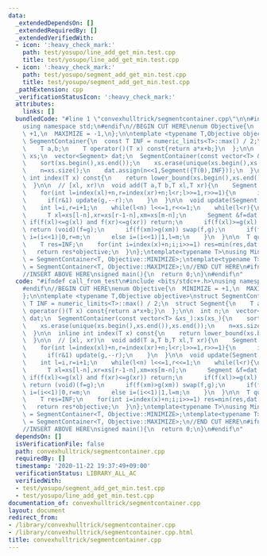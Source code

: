 ```yaml
---
data:
  _extendedDependsOn: []
  _extendedRequiredBy: []
  _extendedVerifiedWith:
  - icon: ':heavy_check_mark:'
    path: test/yosupo/line_add_get_min.test.cpp
    title: test/yosupo/line_add_get_min.test.cpp
  - icon: ':heavy_check_mark:'
    path: test/yosupo/segment_add_get_min.test.cpp
    title: test/yosupo/segment_add_get_min.test.cpp
  _pathExtension: cpp
  _verificationStatusIcon: ':heavy_check_mark:'
  attributes:
    links: []
  bundledCode: "#line 1 \"convexhulltrick/segmentcontainer.cpp\"\n\n#include <bits/stdc++.h>\n\
    using namespace std;\n#endif\n//BEGIN CUT HERE\nenum Objective{\n  MINIMIZE =\
    \ +1,\n  MAXIMIZE = -1,\n};\n\ntemplate <typename T,Objective objective>\nstruct\
    \ SegmentContainer{\n  const T INF = numeric_limits<T>::max() / 2;\n  struct Segment{\n\
    \    T a,b;\n    T operator()(T x) const{return a*x+b;}\n  };\n\n  int n;\n  vector<T>\
    \ xs;\n  vector<Segment> dat;\n  SegmentContainer(const vector<T> &xs_):xs(xs_){\n\
    \    sort(xs.begin(),xs.end());\n    xs.erase(unique(xs.begin(),xs.end()),xs.end());\n\
    \    n=xs.size();\n    dat.assign(n<<1,Segment({T(0),INF}));\n  }\n\n  inline\
    \ int index(T x) const{\n    return lower_bound(xs.begin(),xs.end(),x)-xs.begin();\n\
    \  }\n\n  // [xl, xr)\n  void add(T a,T b,T xl,T xr){\n    Segment g({a*objective,b*objective});\n\
    \    for(int l=index(xl)+n,r=index(xr)+n;l<r;l>>=1,r>>=1){\n      if(l&1) update(g,l++);\n\
    \      if(r&1) update(g,--r);\n    }\n  }\n\n  void update(Segment g,int i){\n\
    \    int l=i,r=i+1;\n    while(l<n) l<<=1,r<<=1;\n    while(l<r){\n      int m=(l+r)>>1;\n\
    \      T xl=xs[l-n],xr=xs[r-1-n],xm=xs[m-n];\n      Segment &f=dat[i];\n     \
    \ if(f(xl)<=g(xl) and f(xr)<=g(xr)) return;\n      if(f(xl)>=g(xl) and f(xr)>=g(xr))\
    \ return (void)(f=g);\n      if(f(xm)>g(xm)) swap(f,g);\n      if(f(xl)>g(xl))\
    \ i=(i<<1)|0,r=m;\n      else i=(i<<1)|1,l=m;\n    }\n  }\n\n  T query(T x){\n\
    \    T res=INF;\n    for(int i=index(x)+n;i;i>>=1) res=min(res,dat[i](x));\n \
    \   return res*objective;\n  }\n};\ntemplate<typename T>\nusing MinSegmentContainer\
    \ = SegmentContainer<T, Objective::MINIMIZE>;\ntemplate<typename T>\nusing MaxSegmentContainer\
    \ = SegmentContainer<T, Objective::MAXIMIZE>;\n//END CUT HERE\n#ifndef call_from_test\n\
    //INSERT ABOVE HERE\nsigned main(){\n  return 0;\n}\n#endif\n"
  code: "#ifndef call_from_test\n#include <bits/stdc++.h>\nusing namespace std;\n\
    #endif\n//BEGIN CUT HERE\nenum Objective{\n  MINIMIZE = +1,\n  MAXIMIZE = -1,\n\
    };\n\ntemplate <typename T,Objective objective>\nstruct SegmentContainer{\n  const\
    \ T INF = numeric_limits<T>::max() / 2;\n  struct Segment{\n    T a,b;\n    T\
    \ operator()(T x) const{return a*x+b;}\n  };\n\n  int n;\n  vector<T> xs;\n  vector<Segment>\
    \ dat;\n  SegmentContainer(const vector<T> &xs_):xs(xs_){\n    sort(xs.begin(),xs.end());\n\
    \    xs.erase(unique(xs.begin(),xs.end()),xs.end());\n    n=xs.size();\n    dat.assign(n<<1,Segment({T(0),INF}));\n\
    \  }\n\n  inline int index(T x) const{\n    return lower_bound(xs.begin(),xs.end(),x)-xs.begin();\n\
    \  }\n\n  // [xl, xr)\n  void add(T a,T b,T xl,T xr){\n    Segment g({a*objective,b*objective});\n\
    \    for(int l=index(xl)+n,r=index(xr)+n;l<r;l>>=1,r>>=1){\n      if(l&1) update(g,l++);\n\
    \      if(r&1) update(g,--r);\n    }\n  }\n\n  void update(Segment g,int i){\n\
    \    int l=i,r=i+1;\n    while(l<n) l<<=1,r<<=1;\n    while(l<r){\n      int m=(l+r)>>1;\n\
    \      T xl=xs[l-n],xr=xs[r-1-n],xm=xs[m-n];\n      Segment &f=dat[i];\n     \
    \ if(f(xl)<=g(xl) and f(xr)<=g(xr)) return;\n      if(f(xl)>=g(xl) and f(xr)>=g(xr))\
    \ return (void)(f=g);\n      if(f(xm)>g(xm)) swap(f,g);\n      if(f(xl)>g(xl))\
    \ i=(i<<1)|0,r=m;\n      else i=(i<<1)|1,l=m;\n    }\n  }\n\n  T query(T x){\n\
    \    T res=INF;\n    for(int i=index(x)+n;i;i>>=1) res=min(res,dat[i](x));\n \
    \   return res*objective;\n  }\n};\ntemplate<typename T>\nusing MinSegmentContainer\
    \ = SegmentContainer<T, Objective::MINIMIZE>;\ntemplate<typename T>\nusing MaxSegmentContainer\
    \ = SegmentContainer<T, Objective::MAXIMIZE>;\n//END CUT HERE\n#ifndef call_from_test\n\
    //INSERT ABOVE HERE\nsigned main(){\n  return 0;\n}\n#endif\n"
  dependsOn: []
  isVerificationFile: false
  path: convexhulltrick/segmentcontainer.cpp
  requiredBy: []
  timestamp: '2020-11-22 19:37:49+09:00'
  verificationStatus: LIBRARY_ALL_AC
  verifiedWith:
  - test/yosupo/segment_add_get_min.test.cpp
  - test/yosupo/line_add_get_min.test.cpp
documentation_of: convexhulltrick/segmentcontainer.cpp
layout: document
redirect_from:
- /library/convexhulltrick/segmentcontainer.cpp
- /library/convexhulltrick/segmentcontainer.cpp.html
title: convexhulltrick/segmentcontainer.cpp
---
```

